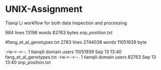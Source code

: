 # UNIX-Assignment
Tianqi Li
workflow for both data inspection and processing

984 lines 13198 words 82763 bytes *snp_position.txt*

#fang_et_al_genotypes.txt
2783 lines 2744038 words 11051939 byte

-rw-r--r--. 1 tianqili domain users 11051939 Sep 13 13:40 fang_et_al_genotypes.txt
-rw-r--r--. 1 tianqili domain users    82763 Sep 13 13:40 snp_position.txt

